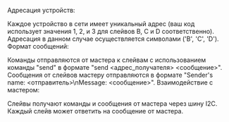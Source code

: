 Адресация устройств:

Каждое устройство в сети имеет уникальный адрес (ваш код использует значения 1, 2, и 3 для слейвов B, C и D соответственно).
Адресация в данном случае осуществляется символами ('B', 'C', 'D').
Формат сообщений:

Команды отправляются от мастера к слейвам с использованием команды "send" в формате "send <адрес_получателя> <сообщение>".
Сообщения от слейвов мастеру отправляются в формате "Sender's name: <отправитель>\nMessage: <сообщение>".
Взаимодействие с мастером:

Слейвы получают команды и сообщения от мастера через шину I2C.
Каждый слейв может ответить на сообщение от мастера.
